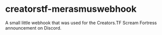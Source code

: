 # creatorstf-merasmuswebhook
A small little webhook that was used for the Creators.TF Scream Fortress announcement on Discord.
